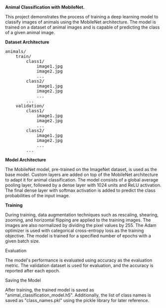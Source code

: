 **Animal Classification with MobileNet.**

This project demonstrates the process of training a deep learning model to classify images of animals using the MobileNet architecture. The model is trained on a dataset of animal images and is capable of predicting the class of a given animal image.


**Dataset Architecture**

<pre>
animals/
    train/
        class1/
            image1.jpg
            image2.jpg
            ...
        class2/
            image1.jpg
            image2.jpg
            ...
        ...
    validation/
        class1/
            image1.jpg
            image2.jpg
            ...
        class2/
            image1.jpg
            image2.jpg
            ...
        ...
</pre> 

**Model Architecture**

The MobileNet model, pre-trained on the ImageNet dataset, is used as the base model. Custom layers are added on top of the MobileNet architecture to adapt it for animal classification. The model consists of a global average pooling layer, followed by a dense layer with 1024 units and ReLU activation. The final dense layer with softmax activation is added to predict the class probabilities of the input image.

**Training**

During training, data augmentation techniques such as rescaling, shearing, zooming, and horizontal flipping are applied to the training images. The images are also normalized by dividing the pixel values by 255. The Adam optimizer is used with categorical cross-entropy loss as the training objective. The model is trained for a specified number of epochs with a given batch size.

Evaluation

The model's performance is evaluated using accuracy as the evaluation metric. The validation dataset is used for evaluation, and the accuracy is reported after each epoch.

Saving the Model

After training, the trained model is saved as "animal_classification_model.h5". Additionally, the list of class names is saved as "class_names.pkl" using the pickle library for later reference.
